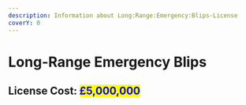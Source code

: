 ```yaml
---
description: Information about Long:Range:Emergency:Blips-License
coverY: 0
---
```


# Long-Range Emergency Blips

## License Cost: <mark style="color:blue;">£5,000,000</mark>

